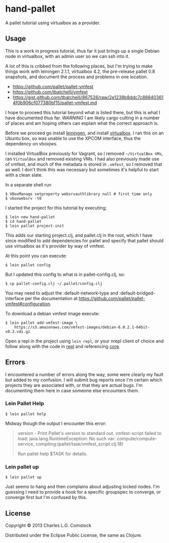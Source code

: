 # hand-pallet

A pallet tutorial using virtualbox as a provider.

## Usage

This is a work in progress tutorial, thus far it just brings up a
single Debian node in virtualbox, with an admin user so we can ssh
into it.

A lot of this is cribbed from the following places, but I'm trying to
make things work with leiningen 2.1.1, virtualbox 4.2, the pre-release
pallet 0.8 snapshots, and document the process and problems in one
location.

 * https://github.com/pallet/pallet-vmfest
 * https://github.com/tbatchelli/vmfest
 * https://gist.github.com/tbatchelli/867526/raw/2e1238b8ddc7c888403614f0b906cf077380bf15/pallet-vmfest.md

I hope to proceed this tutorial beyond what is listed there, but this
is what I have documented thus far. *WARNING* I am likely cargo
culting in a number of places and am hoping others can explain what
the correct approach is.

Before we proceed go install
[leiningen](https://github.com/technomancy/leiningen), and install
[virtualbox](https://www.virtualbox.org/wiki/Downloads). I ran this on
an Ubuntu box, so was unable to use the XPCOM interface, thus the
dependency on vboxjws.

I installed VirtualBox previously for Vagrant, so I removed
`~/VirtualBox VMs`, ran `VirtualBox` and removed existing VMs. I had
also previously made use of vmfest, and much of the metadata is stored
in `.vmfest`, so I removed that as well. I don't think this was
necessary but sometimes it's helpful to start with a clean slate.

In a separate shell run

    $ VBoxManage setproperty websrvauthlibrary null # first time only
    $ vboxwebsrv -t0

I started the project for this tutorial by executing;

    $ lein new hand-pallet
    $ cd hand-pallet
    $ lein pallet project-init

This adds our starting project.clj, and pallet.clj in the root, which
I have since modified to add dependencies for pallet and specify that
pallet should use virtualbox as it's provider by way of vmfest.

At this point you can execute:

    $ lein pallet config

But I updated this config to what is in pallet-config.clj, so:

    $ cp pallet-config.clj ~/.pallet/config.clj

You may need to adjust the :default-network-type and
:default-bridged-interface per the documentation at
https://github.com/pallet/pallet-vmfest#configuration.

To download a debian vmfest image execute:

    $ lein pallet add-vmfest-image \
        https://s3.amazonaws.com/vmfest-images/debian-6.0.2.1-64bit-v0.3.vdi.gz

Open a repl in the project using `lein repl`, or your nrepl client of
choice and follow along with the code in
[repl](src/hand_pallet/repl.clj) and referencing
[core](src/hand_pallet/core.clj).

## Errors

I encountered a number of errors along the way, some were clearly my
fault but added to my confusion. I will submit bug reports once I'm
certain which projects they are associated with, or that they are
actual bugs. I'm documenting them here in case someone else encounters
them.

### Lein Pallet Help

    $ lein pallet help

Midway though the output I encounter this error:

> version          - Print Pallet's version to standard out.
> vmfest-script failed to load: java.lang.RuntimeException: No such var: compute/compute-service, compiling:(pallet/task/vmfest_script.clj:18)
>
> Run pallet help $TASK for details.

### Lein pallet up

    $ lein pallet up

Just seems to hang and then complains about adjusting locked nodes.
I'm guessing I need to provide a hook for a specific groupspec to
converge, or converge first but I'm confused by this.

## License

Copyright © 2013 Charles L.G. Comstock

Distributed under the Eclipse Public License, the same as Clojure.
